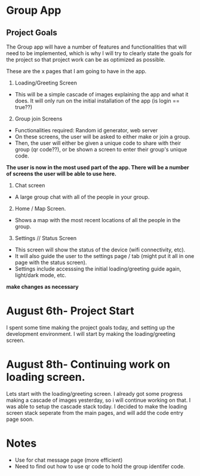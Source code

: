 # Group App

## Project Goals
The Group app will have a number of features and functionalities that will need to be implemented, which is why I will try to clearly state the goals for the project so that project work can be as optimized as possible. 

These are the x pages that I am going to have in the app. 

1. Loading/Greeting Screen

- This will be a simple cascade of images explaining the app and what it does. It will only run on the initial installation of the app (is login == true??) 

2. Group join Screens
- Functionalities required: Random id generator, web server
- On these screens, the user will be asked to either make or join a group. 
- Then, the user will either be given a unique code to share with their group (qr code??), or be shown a screen to enter their group's unique code. 

**The user is now in the most used part of the app. There will be a number of screens the user will be able to use here.**

1. Chat screen
- A large group chat with all of the people in your group. 

2. Home / Map Screen. 
- Shows a map with the most recent locations of all the people in the group. 

3.  Settings // Status Screen
- This screen will show the status of the device (wifi connectivity, etc). 
- It will also guide the user to the settings page / tab (might put it all in one page with the status screen). 
- Settings include accesssing the initial loading/greeting guide again, light/dark mode, etc. 

**make changes as necessary**

# August 6th- Project Start

I spent some time making the project goals today, and setting up the development environment. I will start by making the loading/greeting screen. 

# August 8th- Continuing work on loading screen. 
Lets start with the loading/greeting screen. I already got some progress making a cascade of images yesterday, so i will continue working on that. I was able to setup the cascade stack today. I decided to make the loading screen stack seperate from the main pages, and will add the code entry page soon. 



# Notes

- Use <FlatList> for chat message page (more efficient)
- Need to find out how to use qr code to hold the group identifer code.
